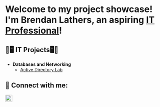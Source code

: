 <h1>Welcome to my project showcase! I'm Brendan Lathers, an aspiring <a href="https://www.linkedin.com/in/brendanlathers/">IT Professional</a>!</h1>

<h2>💾🖥 IT Projects🖥💾 </h2>

- <b>Databases and Networking</b>
  - [Active Directory Lab](https://github.com/bdlathers/ActiveDirectoryLab)

<h2> 🤳 Connect with me:</h2>

[<img align="left" alt="JoshMadakor | LinkedIn" width="22px" src="https://cdn.jsdelivr.net/npm/simple-icons@v3/icons/linkedin.svg" />][linkedin]

[linkedin]: https://linkedin.com/in/joshmadakor

